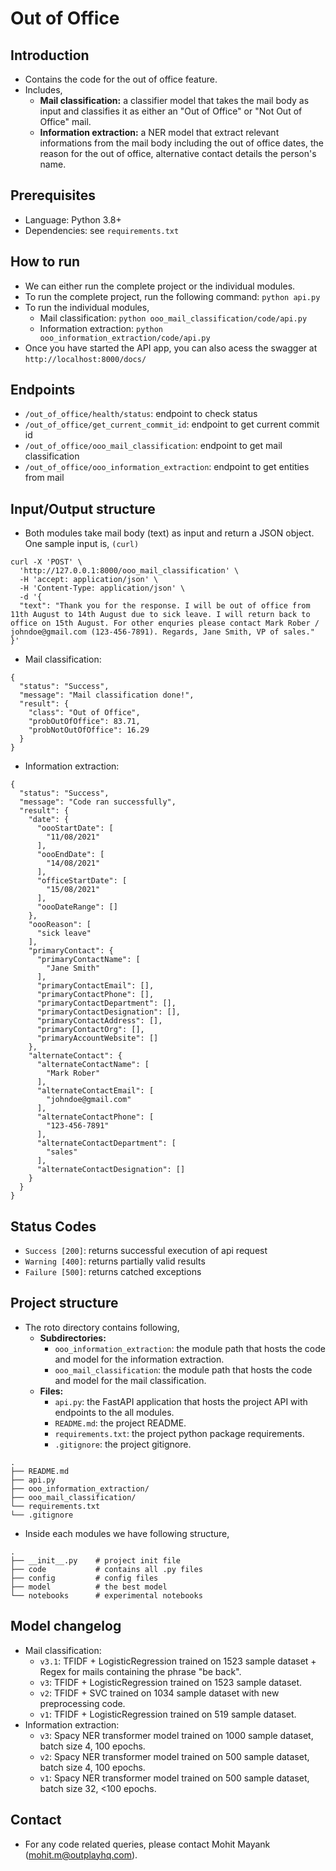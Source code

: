 # Out of Office

## Introduction

- Contains the code for the out of office feature.
- Includes, 
    - **Mail classification:** a classifier model that takes the mail body as input and classifies it as either an "Out of Office" or "Not Out of Office" mail.
    - **Information extraction:** a NER model that extract relevant informations from the mail body including the out of office dates, the reason for the out of office, alternative contact details the person's name.  

## Prerequisites

- Language: Python 3.8+
- Dependencies: see `requirements.txt`

## How to run

- We can either run the complete project or the individual modules.
- To run the complete project, run the following command: `python api.py`
- To run the individual modules,
    -  Mail classification: `python ooo_mail_classification/code/api.py`
    -  Information extraction: `python ooo_information_extraction/code/api.py`
- Once you have started the API app, you can also acess the swagger at `http://localhost:8000/docs/`

## Endpoints
- `/out_of_office/health/status`: endpoint to check status
- `/out_of_office/get_current_commit_id`: endpoint to get current commit id
- `/out_of_office/ooo_mail_classification`: endpoint to get mail classification
- `/out_of_office/ooo_information_extraction`: endpoint to get entities from mail

## Input/Output structure

- Both modules take mail body (text) as input and return a JSON object. One sample input is, `(curl)`
```
curl -X 'POST' \
  'http://127.0.0.1:8000/ooo_mail_classification' \
  -H 'accept: application/json' \
  -H 'Content-Type: application/json' \
  -d '{
  "text": "Thank you for the response. I will be out of office from 11th August to 14th August due to sick leave. I will return back to office on 15th August. For other enquries please contact Mark Rober / johndoe@gmail.com (123-456-7891). Regards, Jane Smith, VP of sales."
}'
```
- Mail classification:
```
{
  "status": "Success",
  "message": "Mail classification done!",
  "result": {
    "class": "Out of Office",
    "probOutOfOffice": 83.71,
    "probNotOutOfOffice": 16.29
  }
}
```
- Information extraction:
```
{
  "status": "Success",
  "message": "Code ran successfully",
  "result": {
    "date": {
      "oooStartDate": [
        "11/08/2021"
      ],
      "oooEndDate": [
        "14/08/2021"
      ],
      "officeStartDate": [
        "15/08/2021"
      ],
      "oooDateRange": []
    },
    "oooReason": [
      "sick leave"
    ],
    "primaryContact": {
      "primaryContactName": [
        "Jane Smith"
      ],
      "primaryContactEmail": [],
      "primaryContactPhone": [],
      "primaryContactDepartment": [],
      "primaryContactDesignation": [],
      "primaryContactAddress": [],
      "primaryContactOrg": [],
      "primaryAccountWebsite": []
    },
    "alternateContact": {
      "alternateContactName": [
        "Mark Rober"
      ],
      "alternateContactEmail": [
        "johndoe@gmail.com"
      ],
      "alternateContactPhone": [
        "123-456-7891"
      ],
      "alternateContactDepartment": [
        "sales"
      ],
      "alternateContactDesignation": []
    }
  }
}
```

## Status Codes
- `Success [200]`: returns successful execution of api request
- `Warning [400]`: returns partially valid results
- `Failure [500]`: returns catched exceptions

## Project structure

- The roto directory contains following,
    - **Subdirectories:** 
        - `ooo_information_extraction`: the module path that hosts the code and model for the information extraction.
        - `ooo_mail_classification`: the module path that hosts the code and model for the mail classification.
    - **Files:**
        - `api.py`: the FastAPI application that hosts the project API with endpoints to the all modules.
        - `README.md`: the project README.
        - `requirements.txt`: the project python package requirements.
        - `.gitignore`: the project gitignore.
```  
.
├── README.md
├── api.py
├── ooo_information_extraction/
├── ooo_mail_classification/
└── requirements.txt
└── .gitignore
```
- Inside each modules we have following structure, 

```
.
├── __init__.py    # project init file
├── code           # contains all .py files
├── config         # config files
├── model          # the best model
└── notebooks      # experimental notebooks
```

## Model changelog

- Mail classification:
    - `v3.1`: TFIDF + LogisticRegression trained on 1523 sample dataset + Regex for mails containing the phrase "be back".
    - `v3`: TFIDF + LogisticRegression trained on 1523 sample dataset.
    - `v2`: TFIDF + SVC trained on 1034 sample dataset with new preprocessing code.
    - `v1`: TFIDF + LogisticRegression trained on 519 sample dataset.
- Information extraction:
    - `v3`: Spacy NER transformer model trained on 1000 sample dataset, batch size 4, 100 epochs.
    - `v2`: Spacy NER transformer model trained on 500 sample dataset, batch size 4, 100 epochs.
    - `v1`: Spacy NER transformer model trained on 500 sample dataset, batch size 32, <100 epochs.
  
## Contact
- For any code related queries, please contact Mohit Mayank (mohit.m@outplayhq.com).
